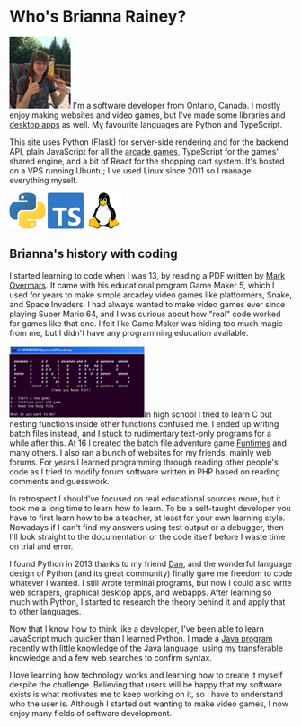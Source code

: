 # Who's Brianna Rainey?

[<picture><source srcset="/static/client/rainey_arcade/img/av.webp" type="image/webp"><img alt="photo of Brianna" src="/static/client/rainey_arcade/img/av.jpg" class="float-start pe-3 rounded center-cropped" style="height: 8rem;"></picture>](/blog) I'm a software developer from Ontario, Canada. I mostly enjoy making websites and video games, but I've made some libraries and [desktop apps](https://www.youtube.com/watch?v=EVt2ckQs1Yg) as well. My favourite languages are Python and TypeScript.

This site uses Python (Flask) for server-side rendering and for the backend API, plain JavaScript for all the [arcade games](/arcade), TypeScript for the games' shared engine, and a bit of React for the shopping cart system. It's hosted on a VPS running Ubuntu; I've used Linux since 2011 so I manage everything myself.

<img alt="Python language logo" src="/static/client/rainey_arcade/img/logos/python.svg" class="float-end ps-2" style="width: 64px; height: 64px;">
<img alt="TypeScript language logo" src="/static/client/rainey_arcade/img/logos/typescript.svg" class="float-end ps-2" style="width: 64px; height: 64px;">
<img alt="Linux kernel logo" src="/static/client/rainey_arcade/img/logos/linux.png" class="float-end ps-2" style="width: 64px; height: 64px;">

## Brianna's history with coding

I started learning to code when I was 13, by reading a PDF written by [Mark Overmars](https://en.wikipedia.org/wiki/Mark_Overmars). It came with his educational program Game Maker 5, which I used for years to make simple arcadey video games like platformers, Snake, and Space Invaders. I had always wanted to make video games ever since playing Super Mario 64, and I was curious about how "real" code worked for games like that one. I felt like Game Maker was hiding too much magic from me, but I didn't have any programming education available.

<img alt="screenshot of Funtimes" src="/static/client/rainey_arcade/img/projects/funtimes.png" class="float-end pe-2 pb-2" style="max-width: 25vw; max-height: 22vh">In high school I tried to learn C but nesting functions inside other functions confused me. I ended up writing batch files instead, and I stuck to rudimentary text-only programs for a while after this. At 16 I created the batch file adventure game [Funtimes](https://github.com/tassaron/batchfile.py) and many others. I also ran a bunch of websites for my friends, mainly web forums. For years I learned programming through reading other people's code as I tried to modify forum software written in PHP based on reading comments and guesswork.

In retrospect I should've focused on real educational sources more, but it took me a long time to learn how to learn. To be a self-taught developer you have to first learn how to be a teacher, at least for your own learning style. Nowadays if I can't find my answers using test output or a debugger, then I'll look straight to the documentation or the code itself before I waste time on trial and error.

I found Python in 2013 thanks to my friend [Dan](https://danso.ca/), and the wonderful language design of Python (and its great community) finally gave me freedom to code whatever I wanted. I still wrote terminal programs, but now I could also write web scrapers, graphical desktop apps, and webapps. After learning so much with Python, I started to research the theory behind it and apply that to other languages.

Now that I know how to think like a developer, I've been able to learn JavaScript much quicker than I learned Python. I made a [Java program](https://github.com/tassaron/copper-lamp) recently with little knowledge of the Java language, using my transferable knowledge and a few web searches to confirm syntax.

I love learning how technology works and learning how to create it myself despite the challenge. Believing that users will be happy that my software exists is what motivates me to keep working on it, so I have to understand who the user is. Although I started out wanting to make video games, I now enjoy many fields of software development.